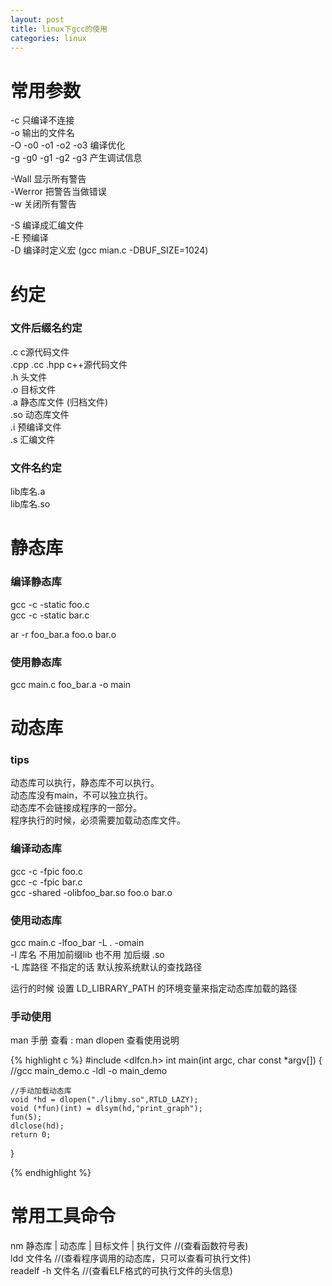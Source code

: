 ```yaml
---
layout: post
title: linux下gcc的使用
categories: linux
---
```


# 常用参数

-c 只编译不连接  
-o 输出的文件名  
-O -o0 -o1 -o2 -o3 编译优化  
-g -g0 -g1 -g2 -g3 产生调试信息  

-Wall 显示所有警告  
-Werror 把警告当做错误  
-w 关闭所有警告  

-S 编译成汇编文件  
-E 预编译  
-D 编译时定义宏 (gcc mian.c -DBUF_SIZE=1024)

# 约定  

### 文件后缀名约定  

.c c源代码文件  
.cpp .cc .hpp c++源代码文件  
.h 头文件  
.o 目标文件  
.a 静态库文件 (归档文件)  
.so 动态库文件  
.i 预编译文件  
.s 汇编文件  

### 文件名约定
lib库名.a  
lib库名.so


# 静态库  

### 编译静态库

gcc -c -static foo.c  
gcc -c -static bar.c  

ar -r foo_bar.a foo.o bar.o

### 使用静态库  

gcc main.c foo_bar.a -o main


# 动态库  

### tips  

动态库可以执行，静态库不可以执行。  
动态库没有main，不可以独立执行。  
动态库不会链接成程序的一部分。  
程序执行的时候，必须需要加载动态库文件。  

### 编译动态库  

gcc -c -fpic foo.c  
gcc -c -fpic bar.c  
gcc -shared	-olibfoo_bar.so foo.o bar.o  

### 使用动态库  

gcc main.c -lfoo_bar -L . -omain  
-l 库名 不用加前缀lib 也不用 加后缀 .so  
-L 库路径 不指定的话 默认按系统默认的查找路径  

运行的时候 设置 LD_LIBRARY_PATH 的环境变量来指定动态库加载的路径

### 手动使用  

man 手册 查看 : man dlopen  查看使用说明  

{% highlight c %}
#include <dlfcn.h>
int main(int argc, char const *argv[])
{
	//gcc main_demo.c -ldl -o main_demo

	//手动加载动态库
	void *hd = dlopen("./libmy.so",RTLD_LAZY);
	void (*fun)(int) = dlsym(hd,"print_graph");
	fun(5);
	dlclose(hd);
	return 0;
}

{% endhighlight %}

# 常用工具命令  

nm 静态库 | 动态库 | 目标文件 | 执行文件   //(查看函数符号表)  
ldd 文件名 //(查看程序调用的动态库，只可以查看可执行文件)  
readelf -h 文件名 //(查看ELF格式的可执行文件的头信息)